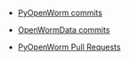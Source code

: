 * [PyOpenWorm commits](https://github.com/openworm/PyOpenWorm/commits?author=jaideep-seth)

* [OpenWormData commits](https://github.com/OpenWormData/commits?author=jaideep-seth)

* [PyOpenWorm Pull Requests](https://github.com/openworm/PyOpenWorm/pulls/jaideep-seth)

